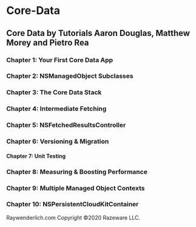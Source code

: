 # Core-Data
## Core Data by Tutorials Aaron Douglas, Matthew Morey and Pietro Rea 

### Chapter 1: Your First Core Data App
### Chapter 2: NSManagedObject Subclasses
### Chapter 3: The Core Data Stack
### Chapter 4: Intermediate Fetching
### Chapter 5: NSFetchedResultsController
### Chapter 6: Versioning & Migration 
#### Chapter 7: Unit Testing
### Chapter 8: Measuring & Boosting Performance  
### Chapter 9: Multiple Managed Object Contexts
### Chapter 10: NSPersistentCloudKitContainer 

Raywenderlich.com
Copyright ©2020 Razeware LLC.

